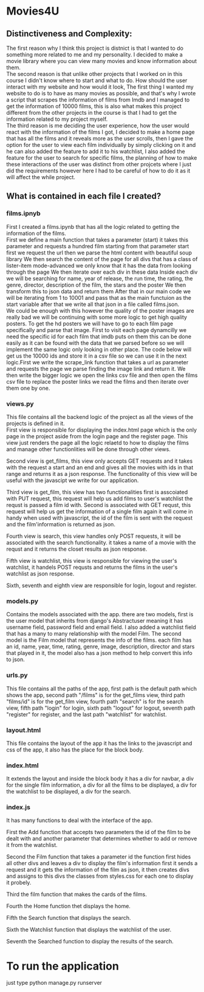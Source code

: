 # Movies4U

## Distinctiveness and Complexity:
The first reason why I think this project is distnict is that I wanted to do something more related to me and my personality. I decided to make a movie library where you can view many movies and know information about them.<br>
The second reason is that unlike other projects that I worked on in this course I didn't know where to start and what to do. How should the user interact with my website and how would it look, The first thing I wanted my website to do is to have as many movies as possible,
and that's why I wrote a script that scrapes the information of films 
from Imdb and I managed to get the information of 10000 films, this is also what makes this project different from the other projects in the course is that I had to get the information related to my project myself.<br>
The third reason is me deciding the user experience, how the user would react with the information of the films I got, I decided to make a home page that has all the films and it reveals more as the user scrolls, then I gave the option for the user to view each film individually by simply clicking on it and he can also added the feature to add it to his watchlist, I also added the feature for the user to search for specific films, the planning of how to make these interactions of the user was distinct from other projcets where I just did the requirements however here I had to be careful of how to do it as it will affect the while project.<br>

## What is contained in each file I created?

### films.ipnyb
First I created a films.ipynb that has all the logic related to getting the information of the films.<br>
First we define a main function that takes a parameter (start) it takes this parameter and requests a hundred film starting from that parameter start
first we request the url then we parse the html content with beautiful soup library
We then search the content of the page for all divs that has a class of lister-item mode-advanced we only know that it has the data from looking through the page
We then iterate over each div in these data
Inside each div we will be searching for name, year of release, the run time, the rating, the genre, director, description of the film, the stars and the poster
We then transform this to json data and return them 
After that in our main code we will be iterating from 1 to 10001 and pass that as the main functuion as the start variable
after that we write all that json in a file called films.json.<br>
We could be enough with this however the quality of the poster images are really bad we will be continuing with some more logic to get high quality posters.
To get the hd posters we will have to go to each film page specifically and parse that image.
First to visit each page dynamcilly we need the specific id for each film that imdb puts on them this can be done easily as it can be found with the data that we parsed before so we will implement the same logic only looking in other place.
The code below will get us the 10000 ids and store it in a csv file so we can use it in the next logic.First we write the scrape_link function that takes a url as parameter and requests the page we parse finding the image link and return it.
We then write the bigger logic we open the links csv file and then open the films csv file to replace the poster links we read the films and then iterate over them one by one.<br>

### views.py
This file contains all the backend logic of the project as all the views of the projects is defined in it.<br>
First view is responsible for displaying the index.html page which is the only page in the project aside from the login page and the register page. This view just renders the page all the logic relaetd to how to display the films and manage other functionlities will be done through other views.<br>

Second view is get_films, this view only accepts GET requests and it takes with the request a start and an end and gives all the movies with ids in that range and returns it as a json response. The functionality of this view will be useful with the javascipt we write for our application.<br>

Third view is get_film, this view has two functionalities first is asscoiated with PUT request, this request will help us add films to user's watchlist the requst is passed a film id with. Second is associated with GET requst, this request will help us get the information of a single film again it will come in handy when used with javascript, the id of the film is sent with the request and the film'information is returned as json.<br>

Fourth view is search, this view handles only POST requests, it will be associated with the search functionality. it takes a name of a movie with the requst and it returns the closet results as json response.<br>

Fifth view is watchlist, this view is responsible for viewing the user's watchlist, it handels POST requsts and returns the films in the user's watchlist as json response.<br>

Sixth, seventh and eighth view are responsible for login, logout and register.<br>

### models.py
Contains the models associated with the app. there are two models, first is the user model that inherits from django's Abstractuser meaning it has username field, password field and email field. I also added a watchlist field that has a many to many relationship with the model Film. The second model is the Film model that represents the info of the films. each film has an id, name, year, time, rating, genre, image, description, director and stars that played in it, the model also has a json method to help convert this info to json.

### urls.py
This file contains all the paths of the app, first path is the default path which shows the app, second path "/films" is for the get_films view, third path "films/id" is for the get_film view, fourth path "search" is for the search view, fifth path "login" for login, sixth path "logout" for logout, seventh path "register" for register, and the last path "watchlist" for watchlist.<br>

### layout.html
This file contains the layout of the app it has the links to the javascript and css of the app, it also has the place for the block body.<br>

### index.html
It extends the layout and inside the block body it has a div for navbar, a div for the single film information, a div for all the films to be displayed, a div for the watchlist to be displayed, a div for the search.<br>

### index.js
It has many functions to deal with the interface of the app.

First the Add function that accepts two parameters the id of the film to be dealt with and another parameter that determines whether to add or remove it from the watchlist.

Second the Film function that takes a parameter id the function first hides all other divs and leaves a div to display the film's information first it sends a request and it gets the information of the film as json, it then creates divs and assigns to this divs the classes from styles.css for each one to display it probely. 

Third the film function that makes the cards of the films.

Fourth the Home function thet displays the home.

Fifth the Search function that displays the search.

Sixth the Watchlist function that displays the watchlist of the user.

Seventh the Searched function to display the results of the search.

# To run the application
just type python manage.py runserver

